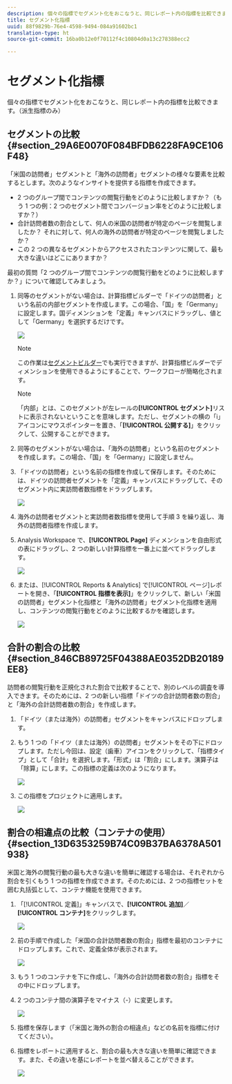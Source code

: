```yaml
---
description: 個々の指標でセグメント化をおこなうと、同じレポート内の指標を比較できます。（派生指標のみ）
title: セグメント化指標
uuid: 88f9829b-76e4-4598-9494-084a91602bc1
translation-type: ht
source-git-commit: 16ba0b12e0f70112f4c10804d0a13c278388ecc2

---
```



# セグメント化指標

個々の指標でセグメント化をおこなうと、同じレポート内の指標を比較できます。（派生指標のみ）

## セグメントの比較 {#section_29A6E0070F084BFDB6228FA9CE106F48}

「米国の訪問者」セグメントと「海外の訪問者」セグメントの様々な要素を比較するとします。次のようなインサイトを提供する指標を作成できます。

* 2 つのグループ間でコンテンツの閲覧行動をどのように比較しますか？（もう 1 つの例：2 つのセグメント間でコンバージョン率をどのように比較しますか？）
* 合計訪問者数の割合として、何人の米国の訪問者が特定のページを閲覧しましたか？ それに対して、何人の海外の訪問者が特定のページを閲覧しましたか？
* この 2 つの異なるセグメントからアクセスされたコンテンツに関して、最も大きな違いはどこにありますか？

最初の質問「2 つのグループ間でコンテンツの閲覧行動をどのように比較しますか？」について確認してみましょう。

1. 同等のセグメントがない場合は、計算指標ビルダーで「ドイツの訪問者」という名前の内部セグメントを作成します。この場合、「国」を「Germany」に設定します。国ディメンションを「定義」キャンバスにドラッグし、値として「Germany」を選択するだけです。

   ![](assets/segment-from-dimension.png)

   >[!NOTE]
   >
   >この作業は[セグメントビルダー](https://marketing.adobe.com/resources/help/ja_JP/analytics/segment/seg_build.html)でも実行できますが、計算指標ビルダーでディメンションを使用できるようにすることで、ワークフローが簡略化されます。

   >[!NOTE]
   >
   >「内部」とは、このセグメントが左レールの&#x200B;**[!UICONTROL セグメント]**&#x200B;リストに表示されないということを意味します。ただし、セグメントの横の「i」アイコンにマウスポインターを置き、「**[!UICONTROL 公開する]**」をクリックして、公開することができます。

1. 同等のセグメントがない場合は、「海外の訪問者」という名前のセグメントを作成します。この場合、「国」を「Germany」に設定しません。
1. 「ドイツの訪問者」という名前の指標を作成して保存します。そのためには、ドイツの訪問者セグメントを「定義」キャンバスにドラッグして、そのセグメント内に実訪問者数指標をドラッグします。

   ![](assets/german-visitors.png)

1. 海外の訪問者セグメントと実訪問者数指標を使用して手順 3 を繰り返し、海外の訪問者指標を作成します。
1. Analysis Workspace で、**[!UICONTROL Page]** ディメンションを自由形式の表にドラッグし、2 つの新しい計算指標を一番上に並べてドラッグします。

   ![](assets/workspace-pages.png)

1. または、[!UICONTROL Reports &amp; Analytics] で[!UICONTROL ページ]レポートを開き、「**[!UICONTROL 指標を表示]**」をクリックして、新しい「米国の訪問者」セグメント化指標と「海外の訪問者」セグメント化指標を適用し、コンテンツの閲覧行動をどのように比較するかを確認します。

   ![](assets/pages-report.png)

## 合計の割合の比較 {#section_846CB89725F04388AE0352DB20189EE8}

訪問者の閲覧行動を正規化された割合で比較することで、別のレベルの調査を導入できます。そのためには、2 つの新しい指標「ドイツの合計訪問者数の割合」と「海外の合計訪問者数の割合」を作成します。

1. 「ドイツ（または海外）の訪問者」セグメントをキャンバスにドロップします。
1. もう 1 つの「ドイツ（または海外）の訪問者」セグメントをその下にドロップします。ただし今回は、設定（歯車）アイコンをクリックして、「指標タイプ」として「合計」を選択します。「形式」は「割合」にします。演算子は「除算」にします。この指標の定義は次のようになります。

   ![](assets/cm_metric_total.png)

1. この指標をプロジェクトに適用します。

   ![](assets/cm_percent_total.png)

## 割合の相違点の比較（コンテナの使用） {#section_13D6353259B74C09B37BA6378A501938}

米国と海外の閲覧行動の最も大きな違いを簡単に確認する場合は、それぞれから割合を引くもう 1 つの指標を作成できます。そのためには、2 つの指標セットを囲む丸括弧として、コンテナ機能を使用できます。

1. 「[!UICONTROL 定義]」キャンバスで、**[!UICONTROL 追加]**／**[!UICONTROL コンテナ]**&#x200B;をクリックします。

   ![](assets/cm_add_container.png)

1. 前の手順で作成した「米国の合計訪問者数の割合」指標を最初のコンテナにドロップします。これで、定義全体が表示されます。

   ![](assets/cm_container_us.png)

1. もう 1 つのコンテナを下に作成し、「海外の合計訪問者数の割合」指標をその中にドロップします。
1. 2 つのコンテナ間の演算子をマイナス（-）に変更します。

   ![](assets/cm_container_intl.png)

1. 指標を保存します（「米国と海外の割合の相違点」などの名前を指標に付けてください）。
1. 指標をレポートに適用すると、割合の最も大きな違いを簡単に確認できます。また、その違いを基にレポートを並べ替えることができます。

   ![](assets/cm_diff_percent.png)

